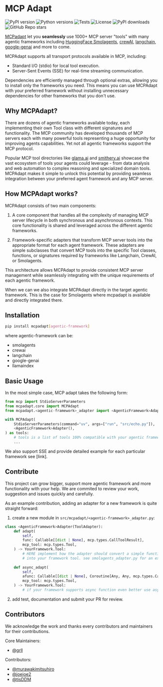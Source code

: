 # MCP Adapt

![PyPI version](https://img.shields.io/pypi/v/mcpadapt)
![Python versions](https://img.shields.io/pypi/pyversions/mcpadapt)
![Tests](https://github.com/grll/mcpadapt/actions/workflows/ci.yml/badge.svg)
![License](https://img.shields.io/github/license/grll/mcpadapt)
![PyPI downloads](https://img.shields.io/pypi/dm/mcpadapt)
![GitHub Repo stars](https://img.shields.io/github/stars/grll/mcpadapt)

[MCPadapt](https://github.com/grll/mcpadapt) let you **seamlessly** use 1000+ MCP server "tools" with many agentic frameworks including [HuggingFace Smolagents](https://github.com/huggingface/smolagents), [crewAI](https://github.com/crewAIInc/crewAI), [langchain](https://github.com/langchain-ai/langchain), [google-genai](https://github.com/GoogleCloudPlatform/generative-ai) and more to come.

MCPAdapt supports all transport protocols available in MCP, including:

* Standard I/O (stdio) for local tool execution.
* Server-Sent Events (SSE) for real-time streaming communication.

Dependencies are efficiently managed through optional extras, allowing you to install only the frameworks you need. This means you can use MCPAdapt with your preferred framework without installing unnecessary dependencies for other frameworks that you don't use.

## Why MCPAdapt?

There are dozens of agentic frameworks available today, each implementing their own Tool class with different signatures and functionality. The MCP community has developed thousands of MCP servers each with many powerful tools representing a huge opportunity for improving agents capabilities. Yet not all agentic frameworks support the MCP protocol.

Popular MCP tool directories like [glama.ai](https://glama.ai/mcp/servers) and [smithery.ai](https://smithery.ai/) showcase the vast ecosystem of tools your agents could leverage - from data analysis and web automation to complex reasoning and specialized domain tools. MCPAdapt makes it simple to unlock this potential by providing seamless integration between your preferred agent framework and any MCP server.

## How MCPAdapt works?

MCPAdapt consists of two main components:

1. A core component that handles all the complexity of managing MCP server lifecycle in both synchronous and asynchronous contexts. This core functionality is shared and leveraged across the different agentic frameworks.

2. Framework-specific adapters that transform MCP server tools into the appropriate format for each agent framework. These adapters are simple subclasses that convert MCP tools into the specific Tool classes, functions, or signatures required by frameworks like Langchain, CrewAI, or Smolagents.

This architecture allows MCPAdapt to provide consistent MCP server management while seamlessly integrating with the unique requirements of each agentic framework.

When we can we also integrate MCPAdapt directly in the target agentic framework. This is the case for Smolagents where mcpadapt is available and directly integrated there. 

## Installation

```bash
pip install mcpadapt[agentic-framework]
```

where agentic-framework can be:

* smolagents
* crewai
* langchain
* google-genai
* llamaindex

## Basic Usage

In the most simple case, MCP adapt takes the following form:

```python
from mcp import StdioServerParameters
from mcpadapt.core import MCPAdapt
from mcpadapt.<agentic-framework>_adapter import <AgenticFramework>Adapter

with MCPAdapt(
    StdioServerParameters(command="uv", args=["run", "src/echo.py"]),
    <AgenticFramework>Adapter(),
) as tools:
    # tools is a list of tools 100% compatible with your agentic framework.
    ...
```

We also support SSE and provide detailed example for each particular framework see [link].

## Contribute

This project can grow bigger, support more agentic framework and more functionality with your help.
We are commited to review your work, suggestion and issues quickly and carefully.

As an example contribution, adding an adapter for a new framework is quite straight forward:

1. create a new module in `src/mcpadapt/<agentic-framework>_adapter.py`:
```python
class <AgenticFramework>Adapter(ToolAdapter):
    def adapt(
        self,
        func: Callable[[dict | None], mcp.types.CallToolResult],
        mcp_tool: mcp.types.Tool,
    ) -> YourFramework.Tool:
        # HERE implement how the adapter should convert a simple function and mcp_tool (JSON Schema)
        # into your framework tool. see smolagents_adapter.py for an example
    
    def async_adapt(
        self,
        afunc: Callable[[dict | None], Coroutine[Any, Any, mcp.types.CallToolResult]],
        mcp_tool: mcp.types.Tool,
    ) -> YourFramework.Tool:
        # if your framework supports async function even better use async_adapt.
```
2. add test, documentation and submit your PR for review.

## Contributors

We acknowledge the work and thanks every contributors and maintainers for their contributions.

Core Maintainers:

* [@grll](https://github.com/grll)

Contributors:

* [@murawakimitsuhiro](https://github.com/murawakimitsuhiro)
* [@joejoe2](https://github.com/joejoe2)
* [@tisDDM](https://github.com/tisDDM)
